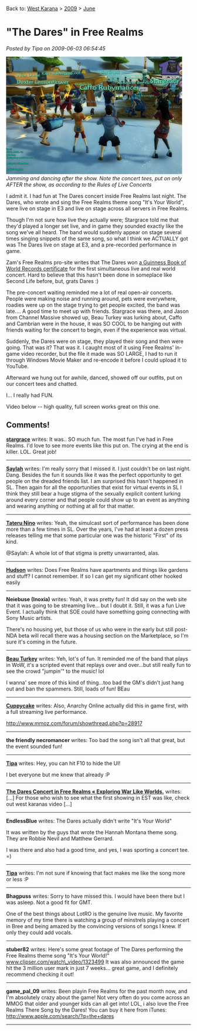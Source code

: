 Back to: [West Karana](/posts/westkarana.md) > [2009](/posts/2009/westkarana.md) > [June](./westkarana.md)
# "The Dares" in Free Realms

*Posted by Tipa on 2009-06-03 06:54:45*

![Getting the jams out after the show](../../../uploads/2009/06/fullscreen-capture-622009-80051-pm.jpg "Getting the jams out after the show")  
*Jamming and dancing after the show. Note the concert tees, put on only AFTER the show, as according to the Rules of Live Concerts*

I admit it. I had fun at The Dares concert inside Free Realms last night. The Dares, who wrote and sing the Free Realms theme song "It's Your World", were live on stage in E3 and live on stage across all servers in Free Realms.

Though I'm not sure how live they actually were; Stargrace told me that they'd played a longer set live, and in game they sounded exactly like the song we've all heard. The band would suddenly appear on stage several times singing snippets of the same song, so what I think we ACTUALLY got was The Dares live on stage at E3, and a pre-recorded performance in game.

Zam's Free Realms pro-site writes that The Dares won [a Guinness Book of World Records certificate](http://fr.zam.com/story.html?story=18275) for the first simultaneous live and real world concert. Hard to believe that this hasn't been done in someplace like Second Life before, but, grats Dares :)

The pre-concert waiting reminded me a lot of real open-air concerts. People were making noise and running around, pets were everywhere, roadies were up on the stage trying to get people excited, the band was late.... A good time to meet up with friends. Stargrace was there, and Jason from Channel Massive showed up, Beau Turkey was lurking about, Caffo and Cambrian were in the house, it was SO COOL to be hanging out with friends waiting for the concert to begin, even if the experience was virtual.

Suddenly, the Dares were on stage, they played their song and then were going. That was it? That was it. I caught most of it using Free Realms' in-game video recorder, but the file it made was SO LARGE, I had to run it through Windows Movie Maker and re-encode it before I could upload it to YouTube.

Afterward we hung out for awhile, danced, showed off our outfits, put on our concert tees and chatted.

I... I really had FUN.

Video below -- high quality, full screen works great on this one.



## Comments!

**[stargrace](http://mmoquests.com)** writes: It was.. SO much fun. The most fun I've had in Free Realms. I'd love to see more events like this put on. The crying at the end is killer. LOL. Great job!

---

**[Saylah](http://notadiary.typepad.com/mysticworlds)** writes: I'm really sorry that I missed it. I just couldn't be on last night. Dang. Besides the fun it sounds like it was the perfect opportunity to get people on the dreaded friends list. I am surprised this hasn't happened in SL. Then again for all the opportunities that exist for virtual events in SL I think they still bear a huge stigma of the sexually explicit content lurking around every corner and that people could show up to an event as anything and wearing anything or nothing at all for that matter.

---

**[Tateru Nino](http://dwellonit.blogspot.com/)** writes: Yeah, the simulcast sort of performance has been done more than a few times in SL. Over the years, I've had at least a dozen press releases telling me that some particular one was the historic "First" of its kind.

@Saylah: A whole lot of that stigma is pretty unwarranted, alas.

---

**[Hudson](http://hudshideout.com/blog)** writes: Does Free Realms have apartments and things like gardens and stuff? I cannot remember. If so I can get my significant other hooked easily

---

**Neiebuse (Inoxia)** writes: Yeah, it was pretty fun! It did say on the web site that it was going to be streaming live... but I doubt it. Still, it was a fun Live Event. I actually think that SOE could have something going connecting with Sony Music artists. 

There's no housing yet, but those of us who were in the early but still post-NDA beta will recall there was a housing section on the Marketplace, so I'm sure it's coming in the future.

---

**[Beau Turkey](http://www.spouseaggro.com)** writes: Yeh, lot's of fun. It reminded me of the band that plays in WoW, it's a scripted event that replays over and over...but still really fun to see the crowd "jumpin'" to the music! lol

 I wanna' see more of this kind of thing...too bad the GM's didn't just hang out and ban the spammers. Still, loads of fun!
 BEau

---

**[Cuppycake](http://www.cuppycake.org)** writes: Also, Anarchy Online actually did this in game first, with a full streaming live performance. 

http://www.mmoz.com/forum/showthread.php?p=28917

---

**the friendly necromancer** writes: Too bad the song isn't all that great, but the event sounded fun!

---

**[Tipa](https://chasingdings.com)** writes: Hey, you can hit F10 to hide the UI!

I bet everyone but me knew that already :P

---

**[The Dares Concert in Free Realms &laquo; Exploring War Like Worlds.](http://exploringwar.wordpress.com/2009/06/04/the-dares-concert-in-free-realms/)** writes: [...] For those who wish to see what the first showing in EST was like, check out west karanas video [...]

---

**EndlessBlue** writes: The Dares actually didn't write "It's Your World"

It was written by the guys that wrote the Hannah Montana theme song. They are Robbie Nevil and Matthew Gerrard.

I was there and also had a good time, and yes, I was sporting a concert tee. =)

---

**[Tipa](https://chasingdings.com)** writes: I'm not sure if knowing that fact makes me like the song more or less :P

---

**Bhagpuss** writes: Sorry to have missed this. I would have been there but I was asleep. Not a good fit for GMT.

One of the best things about LotRO is the genuine live music. My favorite memory of my time there is watching a group of minstrels playing a concert in Bree and being amazed by the convincing versions of songs I knew. If only they could add vocals.

---

**stuber82** writes: Here's some great footage of The Dares performing the Free Realms theme song "It's Your World!" 
www.clipser.com/watch\_video/1323499
It was also announced the game hit the 3 million user mark in just 7 weeks... great game, and I definitely recommend checking it out!

---

**game_pal_09** writes: Been playin Free Realms for the past month now, and I'm absolutely crazy about the game! Not very often do you come across an MMOG that older and younger kids can all get into! LOL, i also love the Free Realms There Song by the Dares! You can buy it here from iTunes: http://www.apple.com/search/?q=the+dares

---

